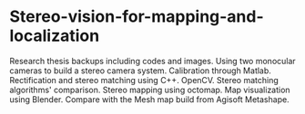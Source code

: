 # Stereo-vision-for-mapping-and-localization
Research thesis backups including codes and images. 
Using two monocular cameras to build a stereo camera system. 
Calibration through Matlab.
Rectification and stereo matching using C++.
OpenCV.
Stereo matching algorithms' comparison. 
Stereo mapping using octomap.
Map visualization using Blender.
Compare with the Mesh map build from Agisoft Metashape.
